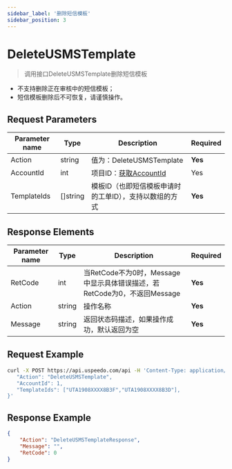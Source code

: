 ```yaml
---
sidebar_label: '删除短信模板'
sidebar_position: 3
---
```


# DeleteUSMSTemplate

> 调用接口DeleteUSMSTemplate删除短信模板

- 不支持删除正在审核中的短信模板；
- 短信模板删除后不可恢复，请谨慎操作。

## Request Parameters

|Parameter name| Type |Description|Required|
|---|---|---|---|
| Action | string | 值为：DeleteUSMSTemplate   | **Yes**  |
| AccountId | int | 项目ID：[获取AccountId](../index)  | Yes |
|TemplateIds| []string |模板ID（也即短信模板申请时的工单ID），支持以数组的方式|**Yes**|

## Response Elements

|Parameter name|Type|Description|Required|
|---|---|---|---|
|RetCode|int|当RetCode不为0时，Message中显示具体错误描述，若RetCode为0，不返回Message|**Yes**|
|Action|string|操作名称|**Yes**|
|Message|string|返回状态码描述，如果操作成功，默认返回为空|**Yes**|

## Request Example

```bash
curl -X POST https://api.uspeedo.com/api -H 'Content-Type: application/json' -d '{
   "Action": "DeleteUSMSTemplate",
   "AccountId": 1,
   "TemplateIds": ["UTA1908XXXX8B3F","UTA1908XXXX8B3D"],
}'

```

## Response Example

```json
{
    "Action": "DeleteUSMSTemplateResponse", 
    "Message": "", 
    "RetCode": 0
}
```